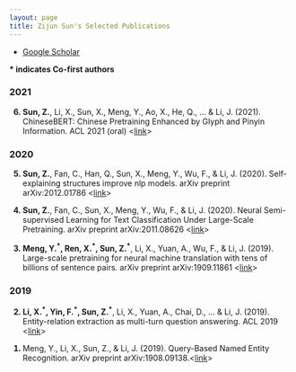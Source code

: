 ```yaml
---
layout: page
title: Zijun Sun's Selected Publications
---
```


<div class="navbar">
  <div class="navbar-inner">
      <ul class="nav">
          <li><a href="https://scholar.google.com/citations?user=kJ_5gK4AAAAJ&hl=zh-CN">Google Scholar</a></li>
      </ul>
  </div>
</div>

<b>* indicates Co-first authors</b>


### 2021
<ol start="6" style="font-weight: bold;"> <li><span style="font-weight: normal;"> <b>Sun, Z.</b>, Li, X., Sun, X., Meng, Y., Ao, X., He, Q., ... & Li, J. (2021). ChineseBERT: Chinese Pretraining Enhanced by Glyph and Pinyin Information. ACL 2021 (oral)  <<a href="https://aclanthology.org/2021.acl-long.161/">link</a>></span></li></ol>

### 2020
<ol start="5" style="font-weight: bold;"> <li><span style="font-weight: normal;"><b>Sun, Z.</b>, Fan, C., Han, Q., Sun, X., Meng, Y., Wu, F., & Li, J. (2020). Self-explaining structures improve nlp models. arXiv preprint arXiv:2012.01786 <<a href="https://arxiv.org/abs/2012.01786">link</a>></span></li></ol>

<ol start="4" style="font-weight: bold;"> <li><span style="font-weight: normal;"><b>Sun, Z.</b>, Fan, C., Sun, X., Meng, Y., Wu, F., & Li, J. (2020). Neural Semi-supervised Learning for Text Classification Under Large-Scale Pretraining. arXiv preprint arXiv:2011.08626 <<a href="https://arxiv.org/pdf/2011.08626.pdf">link</a>></span></li></ol>

<ol start="3" style="font-weight: bold;"> <li><span style="font-weight: normal;"><b>Meng, Y.<sup>*</sup>, Ren, X.<sup>*</sup>, Sun, Z.<sup>*</sup></b>, Li, X., Yuan, A., Wu, F., & Li, J. (2019). Large-scale pretraining for neural machine translation with tens of billions of sentence pairs. arXiv preprint arXiv:1909.11861 <<a href="https://arxiv.org/pdf/1909.11861.pdf">link</a>></span></li></ol>


### 2019
<ol start="2" style="font-weight: bold;"> <li><span style="font-weight: normal;"><b>Li, X.<sup>*</sup>, Yin, F.<sup>*</sup>, Sun, Z.<sup>*</sup></b>, Li, X., Yuan, A., Chai, D., ... & Li, J. (2019). Entity-relation extraction as multi-turn question answering. ACL 2019 <<a href="https://aclanthology.org/P19-1129/">link</a>></span></li></ol>

<ol start="1" style="font-weight: bold;"> <li><span style="font-weight: normal;">Meng, Y., Li, X., Sun, Z., & Li, J. (2019). Query-Based Named Entity Recognition. arXiv preprint arXiv:1908.09138.<<a href="https://arxiv.org/pdf/1908.09138.pdf">link</a>></span></li></ol>

